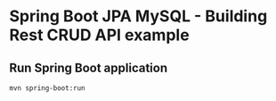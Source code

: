 # Spring Boot JPA MySQL - Building Rest CRUD API example



## Run Spring Boot application
```
mvn spring-boot:run
```

